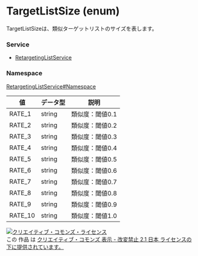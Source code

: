 # TargetListSize (enum)
TargetListSizeは、類似ターゲットリストのサイズを表します。

### Service
+ [RetargetingListService](../../services/RetargetingListService.md)

### Namespace
[RetargetingListService#Namespace](../../services/RetargetingListService.md#namespace)

| 値 | データ型 | 説明 |
|---|---|---|
| RATE_1| string| 類似度：閾値0.1|
| RATE_2| string| 類似度：閾値0.2|
| RATE_3| string| 類似度：閾値0.3|
| RATE_4| string| 類似度：閾値0.4|
| RATE_5| string| 類似度：閾値0.5|
| RATE_6| string| 類似度：閾値0.6|
| RATE_7| string| 類似度：閾値0.7|
| RATE_8| string| 類似度：閾値0.8|
| RATE_9| string| 類似度：閾値0.9|
| RATE_10| string| 類似度：閾値1.0|

<a rel="license" href="http://creativecommons.org/licenses/by-nd/2.1/jp/"><img alt="クリエイティブ・コモンズ・ライセンス" style="border-width:0" src="https://i.creativecommons.org/l/by-nd/2.1/jp/88x31.png" /></a><br />この 作品 は <a rel="license" href="http://creativecommons.org/licenses/by-nd/2.1/jp/">クリエイティブ・コモンズ 表示 - 改変禁止 2.1 日本 ライセンスの下に提供されています。</a>
